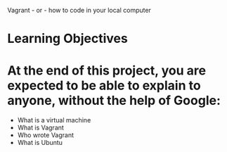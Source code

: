 Vagrant - or - how to code in your local computer
# Learning Objectives
# At the end of this project, you are expected to be able to explain to anyone, without the help of Google:
* What is a virtual machine
* What is Vagrant
* Who wrote Vagrant
* What is Ubuntu
